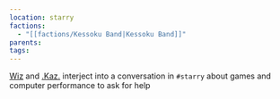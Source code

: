 ```yaml
---
location: starry
factions:
  - "[[factions/Kessoku Band|Kessoku Band]]"
parents: 
tags: 
---
```

[Wiz](https://discord.com/channels/1093664259273130084/1093664259273130087/1131579344452591696) and [.Kaz.](https://discord.com/channels/1093664259273130084/1093664259273130087/1131579351381577809) interject into a conversation in `#starry` about games and computer performance to ask for help
